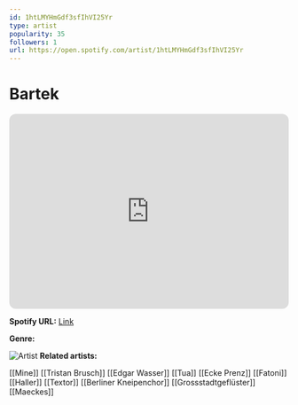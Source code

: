 ```yaml
---
id: 1htLMYHmGdf3sfIhVI25Yr
type: artist
popularity: 35
followers: 1
url: https://open.spotify.com/artist/1htLMYHmGdf3sfIhVI25Yr
---
```

# Bartek

<iframe style="border-radius:12px" src="https://open.spotify.com/embed/artist/1htLMYHmGdf3sfIhVI25Yr" width="100%" height="352" frameBorder="0" allowfullscreen="" allow="autoplay; clipboard-write; encrypted-media; fullscreen; picture-in-picture" loading="lazy"></iframe>

**Spotify URL:** [Link](https://open.spotify.com/artist/1htLMYHmGdf3sfIhVI25Yr)

**Genre:** 

![Artist]()
**Related artists:**

[[Mine]]
[[Tristan Brusch]]
[[Edgar Wasser]]
[[Tua]]
[[Ecke Prenz]]
[[Fatoni]]
[[Haller]]
[[Textor]]
[[Berliner Kneipenchor]]
[[Grossstadtgeflüster]]
[[Maeckes]]

